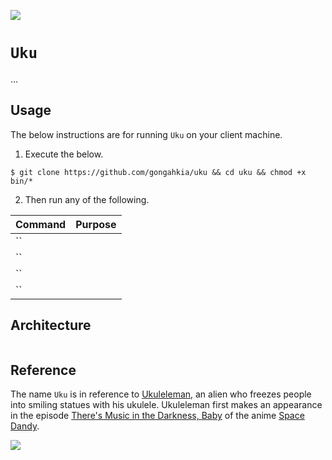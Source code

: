 [![](https://img.shields.io/badge/uku_1.0.0-passing-green)](https://github.com/gongahkia/uku/releases/tag/1.0.0)

# `Uku`

...

## Usage

The below instructions are for running `Uku` on your client machine.

1. Execute the below.

```console
$ git clone https://github.com/gongahkia/uku && cd uku && chmod +x bin/*
```

2. Then run any of the following.

| Command | Purpose |
| :--- | :--- |
| `` | |
| `` | |
| `` | |
| `` | |

## Architecture

```mermaid

```

## Reference

The name `Uku` is in reference to [Ukuleleman](https://space-dandy.fandom.com/wiki/Ukuleleman), an alien who freezes people into smiling statues with his ukulele. Ukuleleman first makes an appearance in the episode [There's Music in the Darkness, Baby](https://space-dandy.fandom.com/wiki/There%27s_Music_in_the_Darkness,_Baby) of the anime [Space Dandy](https://space-dandy.fandom.com/wiki/Space_Dandy_(anime)).

![](./asset/logo/ukuleleman.png)
